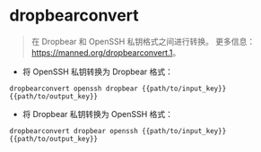 # dropbearconvert

> 在 Dropbear 和 OpenSSH 私钥格式之间进行转换。
> 更多信息：<https://manned.org/dropbearconvert.1>。

- 将 OpenSSH 私钥转换为 Dropbear 格式：

`dropbearconvert openssh dropbear {{path/to/input_key}} {{path/to/output_key}}`

- 将 Dropbear 私钥转换为 OpenSSH 格式：

`dropbearconvert dropbear openssh {{path/to/input_key}} {{path/to/output_key}}`